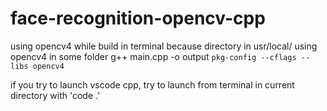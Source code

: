 # face-recognition-opencv-cpp

using opencv4 while build in terminal because directory in usr/local/ using opencv4 in some folder
g++ main.cpp -o output `pkg-config --cflags --libs opencv4`

if you try to launch vscode cpp, try to launch from terminal in current directory with 'code .'
